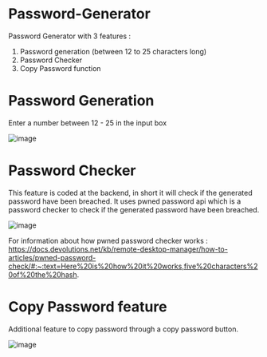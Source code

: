 # Password-Generator
Password Generator with 3 features : 
1. Password generation (between 12 to 25 characters long)
2. Password Checker
3. Copy Password function

# Password Generation

Enter a number between 12 - 25 in the input box

![image](https://github.com/AngKaiJie/Password-Generator/assets/157267452/fde0e252-7a49-46e6-80a8-525dbf5cdb83)


# Password Checker

This feature is coded at the backend, in short it will check if the generated password have been breached.
It uses pwned password api which is a password checker to check if the generated password have been breached. 

![image](https://github.com/AngKaiJie/Password-Generator/assets/157267452/9a5a8259-cb4f-4d07-8890-1270f91c21f4)

For information about how pwned password checker works : 
https://docs.devolutions.net/kb/remote-desktop-manager/how-to-articles/pwned-password-check/#:~:text=Here%20is%20how%20it%20works,five%20characters%20of%20the%20hash.

# Copy Password feature

Additional feature to copy password through a copy password button.

![image](https://github.com/AngKaiJie/Password-Generator/assets/157267452/d4f83e36-fdcc-4000-a7be-b8352bc64b47)
